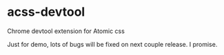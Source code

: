 # acss-devtool

Chrome devtool extension for Atomic css

Just for demo, lots of bugs will be fixed on next couple release. I promise.

